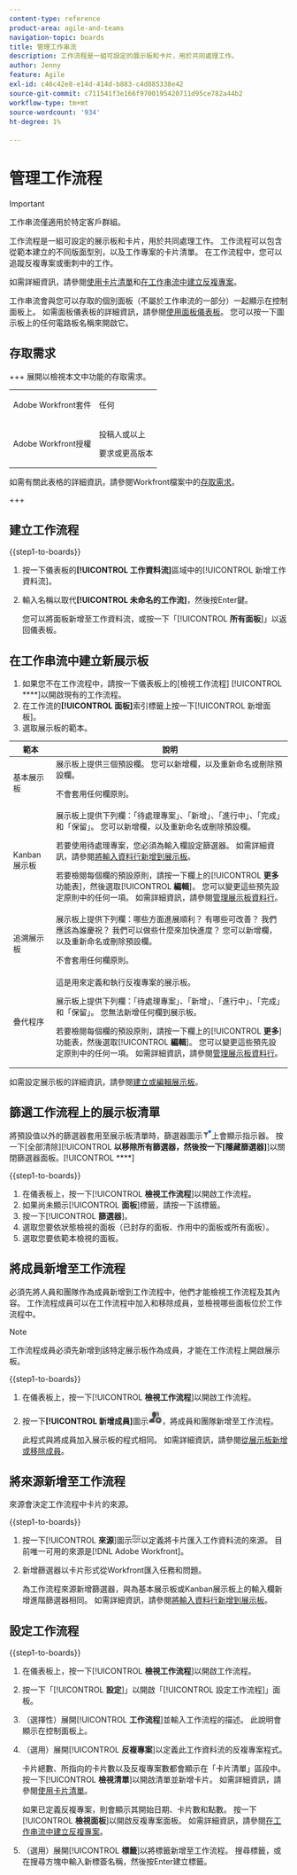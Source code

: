 ```yaml
---
content-type: reference
product-area: agile-and-teams
navigation-topic: boards
title: 管理工作串流
description: 工作流程是一組可設定的展示板和卡片，用於共同處理工作。
author: Jenny
feature: Agile
exl-id: c46c42e8-e14d-414d-b883-c4d885338e42
source-git-commit: c711541f3e166f9700195420711d95ce782a44b2
workflow-type: tm+mt
source-wordcount: '934'
ht-degree: 1%

---
```


# 管理工作流程

>[!IMPORTANT]
>
>工作串流僅適用於特定客戶群組。

工作流程是一組可設定的展示板和卡片，用於共同處理工作。 工作流程可以包含從範本建立的不同版面型別，以及工作專案的卡片清單。 在工作流程中，您可以追蹤反複專案或衝刺中的工作。

如需詳細資訊，請參閱[使用卡片清單](/help/quicksilver/agile/use-boards-agile-planning-tools/use-card-list.md)和[在工作串流中建立反複專案](/help/quicksilver/agile/use-boards-agile-planning-tools/create-an-iteration-in-workstream.md)。

工作串流會與您可以存取的個別面板（不屬於工作串流的一部分）一起顯示在控制面板上。 如需面板儀表板的詳細資訊，請參閱[使用面板儀表板](/help/quicksilver/agile/get-started-with-boards/use-boards-page.md)。 您可以按一下圖示板上的任何電路板名稱來開啟它。

## 存取需求

+++ 展開以檢視本文中功能的存取需求。

<table style="table-layout:auto"> 
 <col> 
 <col> 
 <tbody> 
  <tr> 
   <td role="rowheader">Adobe Workfront套件</td> 
   <td> <p>任何</p> </td> 
  </tr> 
  <tr> 
   <td role="rowheader">Adobe Workfront授權</td> 
   <td> 
   <p>投稿人或以上</p> 
   <p>要求或更高版本</p>
   </td> 
  </tr> 
 </tbody> 
</table>

如需有關此表格的詳細資訊，請參閱Workfront檔案中的[存取需求](/help/quicksilver/administration-and-setup/add-users/access-levels-and-object-permissions/access-level-requirements-in-documentation.md)。

+++

## 建立工作流程

{{step1-to-boards}}

1. 按一下儀表板的&#x200B;**[!UICONTROL 工作資料流]**&#x200B;區域中的[!UICONTROL 新增工作資料流]。
1. 輸入名稱以取代&#x200B;**[!UICONTROL 未命名的工作流]**，然後按Enter鍵。

   您可以將面板新增至工作資料流，或按一下「[!UICONTROL **所有面板**]」以返回儀表板。

## 在工作串流中建立新展示板

1. 如果您不在工作流程中，請按一下儀表板上的[檢視工作流程] [!UICONTROL ****]&#x200B;以開啟現有的工作流程。
1. 在工作流的&#x200B;**[!UICONTROL 面板]**&#x200B;索引標籤上按一下[!UICONTROL 新增面板]。
1. 選取展示板的範本。

| 範本 | 說明 |
|---------|----------|
| 基本展示板 | 展示板上提供三個預設欄。 您可以新增欄，以及重新命名或刪除預設欄。 <p>不會套用任何欄原則。 |
| Kanban 展示板 | 展示板上提供下列欄：「待處理專案」、「新增」、「進行中」、「完成」和「保留」。 您可以新增欄，以及重新命名或刪除預設欄。<p>若要使用待處理專案，您必須為輸入欄設定篩選器。 如需詳細資訊，請參閱[將輸入資料行新增到展示板](/help/quicksilver/agile/use-boards-agile-planning-tools/add-intake-column-to-board.md)。 <p>若要檢閱每個欄的預設原則，請按一下欄上的&#x200B;[!UICONTROL **更多**&#x200B;功能表]，然後選取&#x200B;[!UICONTROL **編輯**]。 您可以變更這些預先設定原則中的任何一項。 如需詳細資訊，請參閱[管理展示板資料行](/help/quicksilver/agile/get-started-with-boards/manage-board-columns.md)。 |
| 追溯展示板 | 展示板上提供下列欄：哪些方面進展順利？ 有哪些可改善？ 我們應該為誰慶祝？ 我們可以做些什麼來加快進度？ 您可以新增欄，以及重新命名或刪除預設欄。 <p>不會套用任何欄原則。 |
| 疊代程序 | 這是用來定義和執行反複專案的展示板。 <p>展示板上提供下列欄：「待處理專案」、「新增」、「進行中」、「完成」和「保留」。 您無法新增任何欄到展示板。 <p>若要檢閱每個欄的預設原則，請按一下欄上的&#x200B;[!UICONTROL **更多**]&#x200B;功能表，然後選取&#x200B;[!UICONTROL **編輯**]。 您可以變更這些預先設定原則中的任何一項。 如需詳細資訊，請參閱[管理展示板資料行](/help/quicksilver/agile/get-started-with-boards/manage-board-columns.md)。 |

如需設定展示板的詳細資訊，請參閱[建立或編輯展示板](/help/quicksilver/agile/get-started-with-boards/create-edit-board.md)。

## 篩選工作流程上的展示板清單

將預設值以外的篩選器套用至展示板清單時，篩選器圖示![已套用篩選器](assets/boards-filterapplied-30x30.png)上會顯示指示器。 按一下[全部清除][!UICONTROL **以移除所有篩選器，然後按一下[隱藏篩選器]**]&#x200B;以關閉篩選器面板。[!UICONTROL ****]

{{step1-to-boards}}

1. 在儀表板上，按一下&#x200B;[!UICONTROL **檢視工作流程**]&#x200B;以開啟工作流程。
1. 如果尚未顯示&#x200B;[!UICONTROL **面板**]&#x200B;標籤，請按一下該標籤。
1. 按一下&#x200B;[!UICONTROL **篩選器**]。
1. 選取您要依狀態檢視的面板（已封存的面板、作用中的面板或所有面板）。
1. 選取您要依範本檢視的面板。

## 將成員新增至工作流程

必須先將人員和團隊作為成員新增到工作流程中，他們才能檢視工作流程及其內容。 工作流程成員可以在工作流程中加入和移除成員，並檢視哪些面板位於工作流程中。

>[!NOTE]
>
>工作流程成員必須先新增到該特定展示板作為成員，才能在工作流程上開啟展示板。

{{step1-to-boards}}

1. 在儀表板上，按一下&#x200B;[!UICONTROL **檢視工作流程**]&#x200B;以開啟工作流程。
1. 按一下&#x200B;**[!UICONTROL 新增成員]**&#x200B;圖示![新增成員](assets/boards-addmember-spectrum-25x25.png)，將成員和團隊新增至工作流程。

   此程式與將成員加入展示板的程式相同。 如需詳細資訊，請參閱[從展示板新增或移除成員](/help/quicksilver/agile/get-started-with-boards/add-members-to-board.md)。

## 將來源新增至工作流程

來源會決定工作流程中卡片的來源。

{{step1-to-boards}}

1. 按一下&#x200B;[!UICONTROL **來源**]&#x200B;圖示![來源圖示](assets/sources-icon.png)以定義將卡片匯入工作資料流的來源。 目前唯一可用的來源是[!DNL Adobe Workfront]。
1. 新增篩選器以卡片形式從Workfront匯入任務和問題。

   為工作流程來源新增篩選器，與為基本展示板或Kanban展示板上的輸入欄新增進階篩選器相同。 如需詳細資訊，請參閱[將輸入資料行新增到展示板](/help/quicksilver/agile/use-boards-agile-planning-tools/add-intake-column-to-board.md)。

## 設定工作流程

{{step1-to-boards}}

1. 在儀表板上，按一下&#x200B;[!UICONTROL **檢視工作流程**]&#x200B;以開啟工作流程。
1. 按一下「[!UICONTROL **設定**]」以開啟「[!UICONTROL 設定工作流程]」面板。
1. （選擇性）展開&#x200B;[!UICONTROL **工作流程**]&#x200B;並輸入工作流程的描述。 此說明會顯示在控制面板上。
1. （選用）展開&#x200B;[!UICONTROL **反複專案**]&#x200B;以定義此工作資料流的反複專案程式。

   卡片總數、所指向的卡片數以及反複專案數都會顯示在「卡片清單」區段中。 按一下&#x200B;[!UICONTROL **檢視清單**]&#x200B;以開啟清單並新增卡片。 如需詳細資訊，請參閱[使用卡片清單](/help/quicksilver/agile/use-boards-agile-planning-tools/use-card-list.md)。

   如果已定義反複專案，則會顯示其開始日期、卡片數和點數。 按一下&#x200B;[!UICONTROL **檢視面板**]&#x200B;以開啟反複專案面板。 如需詳細資訊，請參閱[在工作串流中建立反複專案](/help/quicksilver/agile/use-boards-agile-planning-tools/create-an-iteration-in-workstream.md)。

1. （選用）展開&#x200B;[!UICONTROL **標籤**]&#x200B;以將標籤新增至工作流程。 搜尋標籤，或在搜尋方塊中輸入新標簽名稱，然後按Enter建立標籤。
